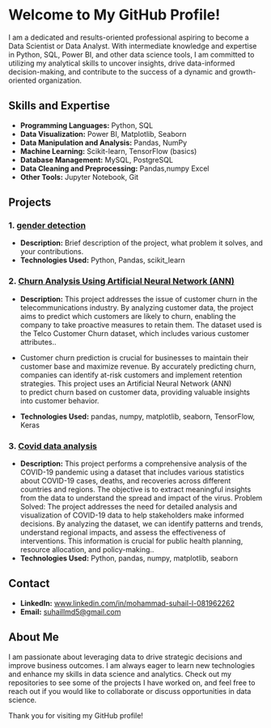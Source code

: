 # Welcome to My GitHub Profile!

I am a dedicated and results-oriented professional aspiring to become a Data Scientist or Data Analyst. With intermediate knowledge and expertise in 
Python, SQL, Power BI, and other data science tools, I am committed to utilizing my analytical skills to uncover insights, drive data-informed decision-making, 
and contribute to the success of a dynamic and growth-oriented organization.

## Skills and Expertise
- **Programming Languages:** Python, SQL
- **Data Visualization:** Power BI, Matplotlib, Seaborn
- **Data Manipulation and Analysis:** Pandas, NumPy
- **Machine Learning:** Scikit-learn, TensorFlow (basics)
- **Database Management:** MySQL, PostgreSQL
- **Data Cleaning and Preprocessing:** Pandas,numpy Excel  
- **Other Tools:** Jupyter Notebook, Git

## Projects
### 1. [gender detection](https://github.com/suhail-1-2/gender-detection-)
   - **Description:** Brief description of the project, what problem it solves, and your contributions.
   - **Technologies Used:** Python, Pandas, scikit_learn

### 2. [ Churn Analysis Using Artificial Neural Network (ANN) ](https://github.com/suhail-1-2/churn-data-analysis)
   - **Description:** This project addresses the issue of customer churn in the telecommunications industry.
         By analyzing customer data, the project aims to predict which customers are likely
         to churn, enabling the company to take proactive measures to retain them. The dataset
         used is the Telco Customer Churn dataset, which includes various customer attributes..
   - Customer churn prediction is crucial for businesses to maintain their customer base and
         maximize revenue. By accurately predicting churn, companies can identify at-risk customers
         and implement retention strategies. This project uses an Artificial Neural Network (ANN)            
         to predict churn based on customer data, providing valuable insights into customer behavior.

   - **Technologies Used:**    pandas, numpy, matplotlib, seaborn, TensorFlow, Keras

### 3. [Covid data analysis ](https://github.com/suhail-1-2/python-projects-/blob/main/covid%20data%20analysis.ipynb)
   - **Description:** This project performs a comprehensive analysis of the COVID-19 pandemic using a dataset that includes various
     statistics about COVID-19 cases, deaths, and recoveries across different countries and regions. The objective is to extract
     meaningful insights from the data to understand the spread and impact of the virus.
     Problem Solved:
     The project addresses the need for detailed analysis and visualization of COVID-19 data to help stakeholders make informed decisions. By analyzing the dataset, we can identify patterns and trends, understand      regional impacts, and assess the effectiveness of interventions. This information is crucial for public health planning, resource allocation, and policy-making..
   - **Technologies Used:** Python, pandas, numpy, matplotlib, seaborn

## Contact
- **LinkedIn:** www.linkedin.com/in/mohammad-suhail-l-081962262
- **Email:** suhaillmd5@gmail.com

## About Me
I am passionate about leveraging data to drive strategic decisions and improve business outcomes. I am always eager to learn new technologies and enhance my skills in data science and analytics.
Check out my repositories to see some of the projects I have worked on, and feel free to reach out if you would like to collaborate or discuss opportunities in data science.

Thank you for visiting my GitHub profile!
